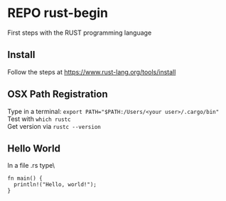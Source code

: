 # REPO rust-begin
First steps with the RUST programming language

## Install
Follow the steps at https://www.rust-lang.org/tools/install

## OSX Path Registration
Type in a terminal: `export PATH="$PATH:/Users/<your user>/.cargo/bin"`\
Test with `which rustc`\
Get version via `rustc --version`

## Hello World
In a file .rs type\
``` 
fn main() {
  println!("Hello, world!");
}
```


